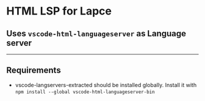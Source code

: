 # HTML LSP for Lapce


## Uses `vscode-html-languageserver` as Language server
---


## Requirements

- vscode-langservers-extracted should be installed globally. Install it with
    `npm install --global vscode-html-languageserver-bin`

<br>
